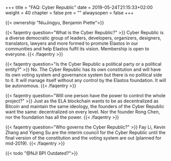 +++
title = "FAQ: Cyber Republic"
date = 2019-05-24T21:15:33+02:00
weight = 40
chapter = false
pre = ""
alwaysopen = false
+++ 

{{< ownership "NiuJingyu, Benjamin Piette">}}

{{< faqentry question="What is the Cyber Republic?" >}}
Cyber Republic is a diverse democratic group of leaders, developers, organizers, designers, translators, lawyers and more formed to promote Elastos in our communities and help Elastos fulfil its vision. Membership is open to everyone.
{{< /faqentry >}}

{{< faqentry question="Is the Cyber Republic a political party or a political entity?" >}}
No. The Cyber Republic has its own constitution and will have its own voting system and governance system but there is no political side to it. It will manage itself without any control by the Elastos foundation. It will be autonomous.
{{< /faqentry >}}

{{< faqentry question="Will one person have the power to control the whole project?" >}}
Just as the ELA blockchain wants to be as decentralized as Bitcoin and maintain the same ideology, the founders of the Cyber Republic  want the same: decentralized on every level. Nor the founder Rong Chen, nor the foundation has all the power.
{{< /faqentry >}}

{{< faqentry question="Who governs the Cyber Republic?" >}}
Fay Li, Kevin Zhang and Yipeng Su are the interim council for the Cyber Republic until the final version of the constitution and the voting system are out (planned for mid-2019).
{{< /faqentry >}}

{{< todo "@NJI BPI Outdated?">}}
